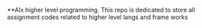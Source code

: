 **Alx higher level programming.
This repo is dedicated to store all assignment codes related to higher level langs and frame works
